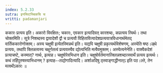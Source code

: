 ```yaml
---
index: 5.2.33
sutra: इनच्पिटच्चिकचि च
vritti: padamanjari
---
```


 ककारः प्रत्यय इति। अकारो विवक्षितः; चकारः, एवकार इत्यादिवत् कारशब्दः, कप्रत्यय त्यिर्थः। तथा चोक्तमिति। सूत्रे निशब्दस्य द्वावादेशौ द्वौ च प्रत्ययौ विहितावित्यादेशप्रत्ययात्रविधानार्थमेतद् वार्तिककारोणोक्तम्। अस्य चक्षुषी इत्येतस्मिन्नर्थ इति। यद्यपि चक्षुषी प्रकृत्यर्थविशेषणम्, अस्येति षष्ठ।ल्र्थे प्रत्ययः, तथापि क्लिन्नत्वस्य चक्षुर्गतत्वं प्रत्ययस्यैव द्योत्यभिति मत्वैवमुक्तम्। अस्येत्यनेनेति। वाक्यैकदेशं प्रत्याचष्टे, कस्मात्? नार्थः, इत्याह। चक्षुषोरेवभिधान इति। चक्षुषोर्वर्तमानात्क्लिन्नशब्दात्स्वार्थे प्रत्यय इत्यर्थः। कथं तर्हिपुरुषस्याभिधानम् ? इत्याह--तद्योगादित्यादि। अर्शाअदिषु ठ्स्वाङ्गाद्धीनात्ऽ इति पठ।ल्ते, तेन मत्वर्थेऽकारः ॥